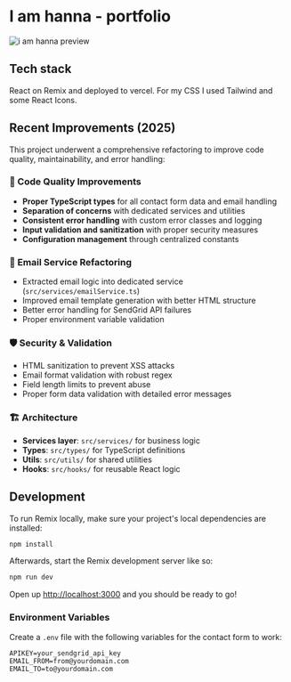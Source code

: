 # I am hanna - portfolio

![i am hanna preview](https://repository-images.githubusercontent.com/476819218/92624caf-77dd-4725-b156-d450aab267e3)

## Tech stack

React on Remix and deployed to vercel. For my CSS I used Tailwind and some React Icons.

## Recent Improvements (2025)

This project underwent a comprehensive refactoring to improve code quality, maintainability, and error handling:

### 🔧 Code Quality Improvements

- **Proper TypeScript types** for all contact form data and email handling
- **Separation of concerns** with dedicated services and utilities
- **Consistent error handling** with custom error classes and logging
- **Input validation and sanitization** with proper security measures
- **Configuration management** through centralized constants

### 📧 Email Service Refactoring

- Extracted email logic into dedicated service (`src/services/emailService.ts`)
- Improved email template generation with better HTML structure
- Better error handling for SendGrid API failures
- Proper environment variable validation

### 🛡️ Security & Validation

- HTML sanitization to prevent XSS attacks
- Email format validation with robust regex
- Field length limits to prevent abuse
- Proper form data validation with detailed error messages

### 🏗️ Architecture

- **Services layer**: `src/services/` for business logic
- **Types**: `src/types/` for TypeScript definitions
- **Utils**: `src/utils/` for shared utilities
- **Hooks**: `src/hooks/` for reusable React logic

## Development

To run Remix locally, make sure your project's local dependencies are installed:

```sh
npm install
```

Afterwards, start the Remix development server like so:

```sh
npm run dev
```

Open up [http://localhost:3000](http://localhost:3000) and you should be ready to go!

### Environment Variables

Create a `.env` file with the following variables for the contact form to work:

```env
APIKEY=your_sendgrid_api_key
EMAIL_FROM=from@yourdomain.com
EMAIL_TO=to@yourdomain.com
```
